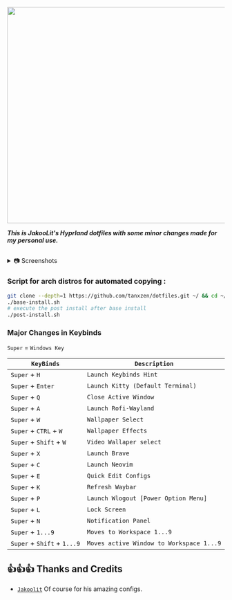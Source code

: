
<p align="center">
  
  <img src="https://github.com/tanxzen/Hypr-Arch/blob/main/Screenshots/example.png" width="1000" height="500" />
  
  ***This is JakooLit's Hyprland dotfiles with some minor changes made for my personal use.***
  
</p>

##

<details>
  <summary>
     📷 Screenshots
  </summary>
<p align="center">
   <img align="center" src="https://github.com/tanxzen/Hypr-Arch/blob/main/Screenshots/pic1.png" width="49%" />    <img align="center" src="https://github.com/tanxzen/Hypr-Arch/blob/main/Screenshots/pic2.png" width="49%" />
   <img align="center" src="https://github.com/tanxzen/Hypr-Arch/blob/main/Screenshots/pic3.png" width="49%" />    <img align="center" src="https://github.com/tanxzen/Hypr-Arch/blob/main/Screenshots/pic4.png" width="49%" />
   <img align="center" src="https://github.com/tanxzen/Hypr-Arch/blob/main/Screenshots/pic5.png" width="49%" />    <img align="center" src="https://github.com/tanxzen/Hypr-Arch/blob/main/Screenshots/pic6.png" width="49%" />
</p>
  
</details>


### Script for **arch distros** for automated copying :
```bash
git clone --depth=1 https://github.com/tanxzen/dotfiles.git ~/ && cd ~/dotfiles
./base-install.sh
# execute the post install after base install 
./post-install.sh


```

### Major Changes in Keybinds

`Super` = `Windows Key`
 
| `KeyBinds` | `Description` |
| --- | --- |
| `Super` + `H` | `Launch Keybinds Hint` |
| `Super` + `Enter` | `Launch Kitty (Default Terminal)` |
| `Super` + `Q` | `Close Active Window` |
| `Super` + `A` | `Launch Rofi-Wayland` |
| `Super` + `W ` | `Wallpaper Select` |
| `Super` + `CTRL` + `W` | `Wallpaper Effects` |
| `Super` + `Shift` + `W` | `Video Wallaper select` |
| `Super` + `X` | `Launch Brave` |
| `Super` + `C` | `Launch Neovim` |
| `Super` + `E` | `Quick Edit Configs` |
| `Super` + `K` | `Refresh Waybar` |
| `Super` + `P` | `Launch Wlogout [Power Option Menu]` |
| `Super` + `L` | `Lock Screen` |
| `Super` + `N` | `Notification Panel` |
| `Super` + `1...9` | `Moves to Workspace 1...9` |
| `Super` + `Shift` + `1...9` | `Moves active Window to Workspace 1...9` |


## 👍👍👍 Thanks and Credits

- [`Jakoolit`](https://github.com/jakoolit/) Of course for his amazing configs.

